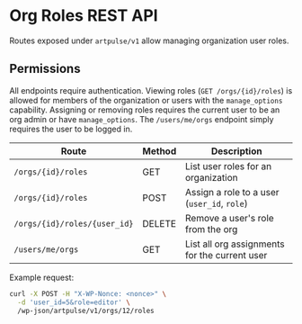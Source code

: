 # Org Roles REST API

Routes exposed under `artpulse/v1` allow managing organization user roles.

## Permissions

All endpoints require authentication. Viewing roles (`GET /orgs/{id}/roles`) is
allowed for members of the organization or users with the `manage_options`
capability. Assigning or removing roles requires the current user to be an org
admin or have `manage_options`. The `/users/me/orgs` endpoint simply requires the
user to be logged in.

| Route | Method | Description |
|-------|--------|-------------|
| `/orgs/{id}/roles` | GET | List user roles for an organization |
| `/orgs/{id}/roles` | POST | Assign a role to a user (`user_id`, `role`) |
| `/orgs/{id}/roles/{user_id}` | DELETE | Remove a user's role from the org |
| `/users/me/orgs` | GET | List all org assignments for the current user |

Example request:

```bash
curl -X POST -H "X-WP-Nonce: <nonce>" \
  -d 'user_id=5&role=editor' \
  /wp-json/artpulse/v1/orgs/12/roles
```
